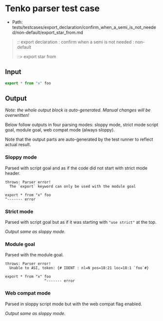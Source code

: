 # Tenko parser test case

- Path: tests/testcases/export_declaration/confirm_when_a_semi_is_not_needed/non-default/export_star_from.md

> :: export declaration : confirm when a semi is not needed : non-default
>
> ::> export star from

## Input

`````js
export * from "x" foo
`````

## Output

_Note: the whole output block is auto-generated. Manual changes will be overwritten!_

Below follow outputs in four parsing modes: sloppy mode, strict mode script goal, module goal, web compat mode (always sloppy).

Note that the output parts are auto-generated by the test runner to reflect actual result.

### Sloppy mode

Parsed with script goal and as if the code did not start with strict mode header.

`````
throws: Parser error!
  The `export` keyword can only be used with the module goal

export * from "x" foo
^------- error
`````

### Strict mode

Parsed with script goal but as if it was starting with `"use strict"` at the top.

_Output same as sloppy mode._

### Module goal

Parsed with the module goal.

`````
throws: Parser error!
  Unable to ASI, token: {# IDENT : nl=N pos=18:21 loc=18:1 `foo`#}

export * from "x" foo
                  ^------- error
`````


### Web compat mode

Parsed in sloppy script mode but with the web compat flag enabled.

_Output same as sloppy mode._
